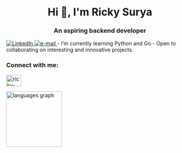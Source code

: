 <h1 align="center">Hi 👋, I'm Ricky Surya</h1>
<h3 align="center">An aspiring backend developer</h3>

<a href="https://www.linkedin.com/in/ricky-surya-adiputra">
  <img src="https://img.shields.io/badge/LinkedIn-blue?style=flat-square&logo=linkedin" alt="LinkedIn">
</a>
<a href="mailto:rickysuryaa10@gmail.com">
  <img src="https://img.shields.io/badge/Email-blue?style=flat-square&logo=gmail&logoColor=white" alt="e-mail">
</a>
- I’m currently learning Python and Go
- Open to collaborating on interesting and innovative projects.


<h3 align="left">Connect with me:</h3>
<p align="left">
<a href="https://linkedin.com/in/ricky-surya-adiputra" target="blank"><img align="center" src="https://raw.githubusercontent.com/rahuldkjain/github-profile-readme-generator/master/src/images/icons/Social/linked-in-alt.svg" alt="ricky-surya-adiputra" height="30" width="40" /></a>
</p>


<div align="left">
  <img src="https://github-readme-stats.vercel.app/api/top-langs?username=rickysurya&locale=en&hide_title=false&layout=compact&card_width=320&langs_count=5&theme=dracula&hide_border=false" height="150" alt="languages graph"  />
</div>

